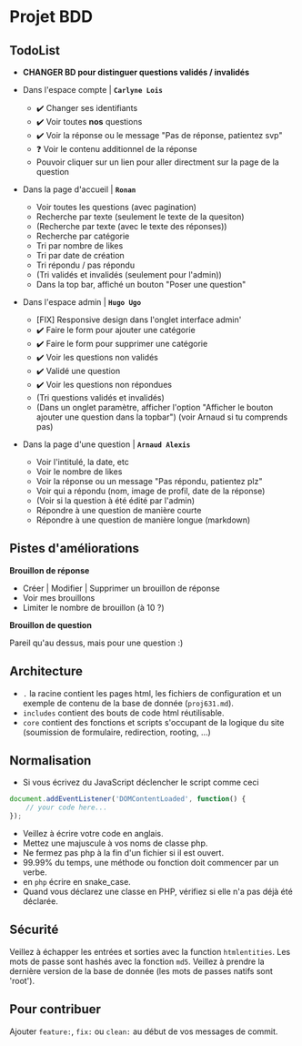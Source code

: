 # Projet BDD

## TodoList

- **CHANGER BD pour distinguer questions validés / invalidés**
- Dans l'espace compte | **`Carlyne Lois`**
    - ✔️ Changer ses identifiants
    - ✔️ Voir toutes **nos** questions
    - ✔️ Voir la réponse ou le message "Pas de réponse, patientez svp"
    - ❓ Voir le contenu additionnel de la réponse
    - Pouvoir cliquer sur un lien pour aller directment sur la page de la question

- Dans la page d'accueil | **`Ronan`**
    - Voir toutes les questions (avec pagination)
    - Recherche par texte (seulement le texte de la quesiton)
    - (Recherche par texte (avec le texte des réponses))
    - Recherche par catégorie
    - Tri par nombre de likes
    - Tri par date de création
    - Tri répondu / pas répondu
    - (Tri validés et invalidés (seulement pour l'admin))
    - Dans la top bar, affiché un bouton "Poser une question"

- Dans l'espace admin | **`Hugo Ugo`**
    - [FIX] Responsive design dans l'onglet interface admin'
    - ✔️ Faire le form pour ajouter une catégorie
    - ✔️ Faire le form pour supprimer une catégorie
    - ✔️ Voir les questions non validés
    - ✔️ Validé une question
    - ✔️ Voir les questions non répondues
    - (Tri questions validés et invalidés)
    - (Dans un onglet paramètre, afficher l'option "Afficher le bouton ajouter une question dans la topbar") (voir Arnaud si tu comprends pas)

- Dans la page d'une question | **`Arnaud Alexis`**
    - Voir l'intitulé, la date, etc
    - Voir le nombre de likes
    - Voir la réponse ou un message "Pas répondu, patientez plz"
    - Voir qui a répondu (nom, image de profil, date de la réponse)
    - (Voir si la question à été édité par l'admin)
    - Répondre à une question de manière courte
    - Répondre à une question de manière longue (markdown)

## Pistes d'améliorations
**Brouillon de réponse**
- Créer | Modifier | Supprimer un brouillon de réponse
- Voir mes brouillons
- Limiter le nombre de brouillon (à 10 ?)

**Brouillon de question**

Pareil qu'au dessus, mais pour une question :)
## Architecture

 - `.` la racine contient les pages html, les fichiers de configuration et un exemple de contenu de la base de donnée (`proj631.md`).
 - `includes` contient des bouts de code html réutilisable.
 - `core` contient des fonctions et scripts s'occupant de la logique du site (soumission de formulaire, redirection, rooting, ...)

## Normalisation

 - Si vous écrivez du JavaScript déclencher le script comme ceci
````js
document.addEventListener('DOMContentLoaded', function() {
    // your code here...
});
````
 - Veillez à écrire votre code en anglais.
 - Mettez une majuscule à vos noms de classe php.
 - Ne fermez pas php à la fin d'un fichier si il est ouvert.
 - 99.99% du temps, une méthode ou fonction doit commencer par un verbe.
 - en `php` écrire en snake_case.
 - Quand vous déclarez une classe en PHP, vérifiez si elle n'a pas déjà été déclarée.

## Sécurité

Veillez à échapper les entrées et sorties avec la function `htmlentities`.
Les mots de passe sont hashés avec la fonction `md5`.
Veillez à prendre la dernière version de la base de donnée (les mots de passes natifs sont 'root').

## Pour contribuer

Ajouter `feature:`, `fix:` ou `clean:` au début de vos messages de commit.
